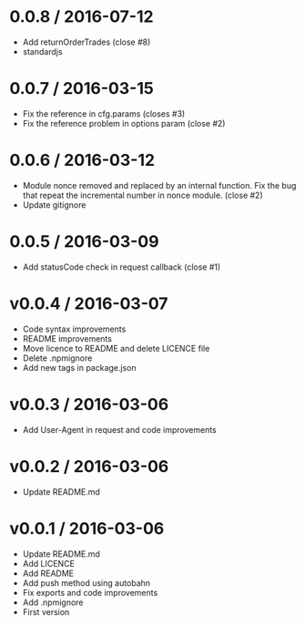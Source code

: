
0.0.8 / 2016-07-12
==================

  * Add returnOrderTrades (close #8)
  * standardjs

0.0.7 / 2016-03-15
==================

  * Fix the reference in cfg.params (closes #3)
  * Fix the reference problem in options param (close #2)

0.0.6 / 2016-03-12
==================

  * Module nonce removed and replaced by an internal function. Fix the bug that repeat the incremental number in nonce module. (close #2)
  * Update gitignore

0.0.5 / 2016-03-09
==================

  * Add statusCode check in request callback (close #1)

v0.0.4 / 2016-03-07
===================

  * Code syntax improvements
  * README improvements
  * Move licence to README and delete LICENCE file
  * Delete .npmignore
  * Add new tags in package.json

v0.0.3 / 2016-03-06
===================

  * Add User-Agent in request and code improvements

v0.0.2 / 2016-03-06
===================

  * Update README.md

v0.0.1 / 2016-03-06
===================

  * Update README.md
  * Add LICENCE
  * Add README
  * Add push method using autobahn
  * Fix exports and code improvements
  * Add .npmignore
  * First version
